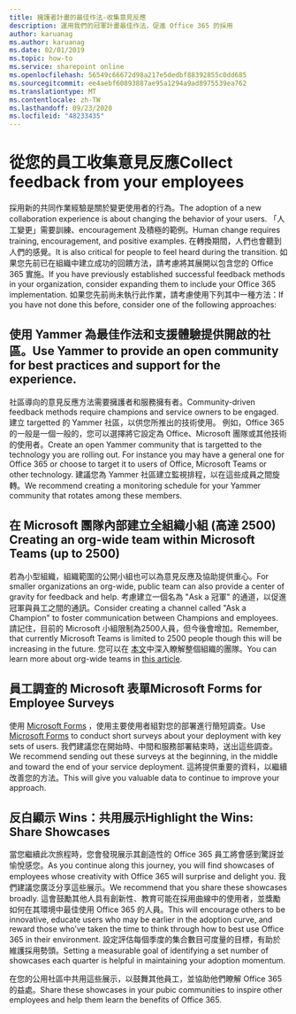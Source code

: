 ```yaml
---
title: 擁護者計畫的最佳作法-收集意見反應
description: 運用我們的冠軍計畫最佳作法，促進 Office 365 的採用
author: karuanag
ms.author: karuanag
ms.date: 02/01/2019
ms.topic: how-to
ms.service: sharepoint online
ms.openlocfilehash: 56549c66672d98a217e5dedbf88392855c0dd685
ms.sourcegitcommit: ee4aebf60893887ae95a1294a9ad8975539ea762
ms.translationtype: MT
ms.contentlocale: zh-TW
ms.lasthandoff: 09/23/2020
ms.locfileid: "48233435"
---
```

# <a name="collect-feedback-from-your-employees"></a><span data-ttu-id="6381a-103">從您的員工收集意見反應</span><span class="sxs-lookup"><span data-stu-id="6381a-103">Collect feedback from your employees</span></span>

<span data-ttu-id="6381a-104">採用新的共同作業經驗是關於變更使用者的行為。</span><span class="sxs-lookup"><span data-stu-id="6381a-104">The adoption of a new collaboration experience is about changing the behavior of your users.</span></span> <span data-ttu-id="6381a-105">「人工變更」需要訓練、encouragement 及積極的範例。</span><span class="sxs-lookup"><span data-stu-id="6381a-105">Human change requires training, encouragement, and positive examples.</span></span> <span data-ttu-id="6381a-106">在轉換期間，人們也會聽到人們的感覺。</span><span class="sxs-lookup"><span data-stu-id="6381a-106">It is also critical for people to feel heard during the transition.</span></span> <span data-ttu-id="6381a-107">如果您先前已在組織中建立成功的回饋方法，請考慮將其展開以包含您的 Office 365 實施。</span><span class="sxs-lookup"><span data-stu-id="6381a-107">If you have previously established successful feedback methods in your organization, consider expanding them to include your Office 365 implementation.</span></span> <span data-ttu-id="6381a-108">如果您先前尚未執行此作業，請考慮使用下列其中一種方法：</span><span class="sxs-lookup"><span data-stu-id="6381a-108">If you have not done this before, consider one of the following approaches:</span></span>

## <a name="use-yammer-to-provide-an-open-community-for-best-practices-and-support-for-the-experience"></a><span data-ttu-id="6381a-109">使用 Yammer 為最佳作法和支援體驗提供開啟的社區。</span><span class="sxs-lookup"><span data-stu-id="6381a-109">Use Yammer to provide an open community for best practices and support for the experience.</span></span>
<span data-ttu-id="6381a-110">社區導向的意見反應方法需要擁護者和服務擁有者。</span><span class="sxs-lookup"><span data-stu-id="6381a-110">Community-driven feedback methods require champions and service owners to be engaged.</span></span> <span data-ttu-id="6381a-111">建立 targetted 的 Yammer 社區，以供您所推出的技術使用。 例如，Office 365 的一般是一個一般的，您可以選擇將它設定為 Office、Microsoft 團隊或其他技術的使用者。</span><span class="sxs-lookup"><span data-stu-id="6381a-111">Create an open Yammer community that is targetted to the technology you are rolling out.  For instance you may have a general one for Office 365 or choose to target it to users of Office, Microsoft Teams or other technology.</span></span>  <span data-ttu-id="6381a-112">建議您為 Yammer 社區建立監視排程，以在這些成員之間旋轉。</span><span class="sxs-lookup"><span data-stu-id="6381a-112">We recommend creating a monitoring schedule for your Yammer community that rotates among these members.</span></span> 

## <a name="creating-an-org-wide-team-within-microsoft-teams-up-to-2500"></a><span data-ttu-id="6381a-113">在 Microsoft 團隊內部建立全組織小組 (高達 2500) </span><span class="sxs-lookup"><span data-stu-id="6381a-113">Creating an org-wide team within Microsoft Teams (up to 2500)</span></span>
<span data-ttu-id="6381a-114">若為小型組織，組織範圍的公開小組也可以為意見反應及協助提供重心。</span><span class="sxs-lookup"><span data-stu-id="6381a-114">For smaller organizations an org-wide, public team can also provide a center of gravity for feedback and help.</span></span>  <span data-ttu-id="6381a-115">考慮建立一個名為 "Ask a 冠軍" 的通道，以促進冠軍與員工之間的通訊。</span><span class="sxs-lookup"><span data-stu-id="6381a-115">Consider creating a channel called "Ask a Champion" to foster communication between Champions and employees.</span></span>  <span data-ttu-id="6381a-116">請記住，目前的 Microsoft 小組限制為2500人員，但今後會增加。</span><span class="sxs-lookup"><span data-stu-id="6381a-116">Remember, that currently Microsoft Teams is limited to 2500 people though this will be increasing in the future.</span></span> <span data-ttu-id="6381a-117">您可以在 [本文](https://docs.microsoft.com/microsoftteams/create-an-org-wide-team)中深入瞭解整個組織的團隊。</span><span class="sxs-lookup"><span data-stu-id="6381a-117">You can learn more about org-wide teams in [this article](https://docs.microsoft.com/microsoftteams/create-an-org-wide-team).</span></span> 

## <a name="microsoft-forms-for-employee-surveys"></a><span data-ttu-id="6381a-118">員工調查的 Microsoft 表單</span><span class="sxs-lookup"><span data-stu-id="6381a-118">Microsoft Forms for Employee Surveys</span></span>

<span data-ttu-id="6381a-119">使用 [Microsoft Forms](https://support.office.com/forms) ，使用主要使用者組對您的部署進行簡短調查。</span><span class="sxs-lookup"><span data-stu-id="6381a-119">Use [Microsoft Forms](https://support.office.com/forms) to conduct short surveys about your deployment with key sets of users.</span></span>  <span data-ttu-id="6381a-120">我們建議您在開始時、中間和服務部署結束時，送出這些調查。</span><span class="sxs-lookup"><span data-stu-id="6381a-120">We recommend sending out these surveys at the beginning, in the middle and toward the end of your service deployment.</span></span>  <span data-ttu-id="6381a-121">這將提供重要的資料，以繼續改善您的方法。</span><span class="sxs-lookup"><span data-stu-id="6381a-121">This will give you valuable data to continue to improve your approach.</span></span>  

## <a name="highlight-the-wins-share-showcases"></a><span data-ttu-id="6381a-122">反白顯示 Wins：共用展示</span><span class="sxs-lookup"><span data-stu-id="6381a-122">Highlight the Wins: Share Showcases</span></span>
<span data-ttu-id="6381a-123">當您繼續此次旅程時，您會發現展示其創造性的 Office 365 員工將會感到驚訝並愉悅感您。</span><span class="sxs-lookup"><span data-stu-id="6381a-123">As you continue along this journey, you will find showcases of employees whose creativity with Office 365 will surprise and delight you.</span></span> <span data-ttu-id="6381a-124">我們建議您廣泛分享這些展示。</span><span class="sxs-lookup"><span data-stu-id="6381a-124">We recommend that you share these showcases broadly.</span></span> <span data-ttu-id="6381a-125">這會鼓勵其他人具有創新性、教育可能在採用曲線中的使用者，並獎勵如何在其環境中最佳使用 Office 365 的人員。</span><span class="sxs-lookup"><span data-stu-id="6381a-125">This will encourage others to be innovative, educate users who may be earlier in the adoption curve, and reward those who’ve taken the time to think through how to best use Office 365 in their environment.</span></span> <span data-ttu-id="6381a-126">設定評估每個季度的集合數目可度量的目標，有助於維護採用勢頭。</span><span class="sxs-lookup"><span data-stu-id="6381a-126">Setting a measurable goal of identifying a set number of showcases each quarter is helpful in maintaining your adoption momentum.</span></span>

<span data-ttu-id="6381a-127">在您的公用社區中共用這些展示，以鼓舞其他員工，並協助他們瞭解 Office 365 的益處。</span><span class="sxs-lookup"><span data-stu-id="6381a-127">Share these showcases in your pubic communities to inspire other employees and help them learn the benefits of Office 365.</span></span>  